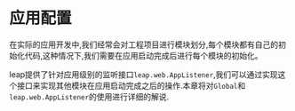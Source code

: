 # 应用配置

在实际的应用开发中,我们经常会对工程项目进行模块划分,每个模块都有自己的初始化代码,这种情况下,我们需要在应用启动完成后进行每个模块的初始化。

leap提供了针对应用级别的监听接口`leap.web.AppListener`,我们可以通过实现这个接口来实现其他模块在应用启动完成之后的操作.本章将对`Global`和`leap.web.AppListener`的使用进行详细的解说.

